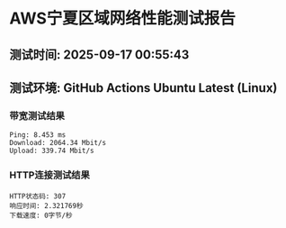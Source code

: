 # AWS宁夏区域网络性能测试报告
## 测试时间: 2025-09-17 00:55:43
## 测试环境: GitHub Actions Ubuntu Latest (Linux)

### 带宽测试结果
```
Ping: 8.453 ms
Download: 2064.34 Mbit/s
Upload: 339.74 Mbit/s
```

### HTTP连接测试结果
```
HTTP状态码: 307
响应时间: 2.321769秒
下载速度: 0字节/秒
```

